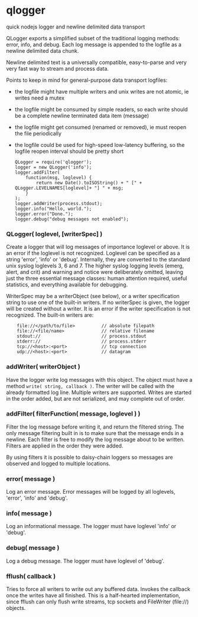 qlogger
=======

quick nodejs logger and newline delimited data transport

QLogger exports a simplified subset of the traditional logging methods:
error, info, and debug.  Each log message is appended to the logfile
as a newline delimited data chunk.

Newline delimited text is a universally compatible, easy-to-parse and
very very fast way to stream and process data.

Points to keep in mind for general-purpose data transport logfiles:
  - the logfile might have multiple writers and unix writes are not atomic,
    ie writes need a mutex
  - the logfile might be consumed by simple readers, so each write should
    be a complete newline terminated data item (message)
  - the logfile might get consumed (renamed or removed), ie must reopen
    the file periodically
  - the logfile could be used for high-speed low-latency buffering, so
    the logfile reopen interval should be pretty short

        QLogger = require('qlogger');
        logger = new QLogger('info');
        logger.addFilter(
            function(msg, loglevel) {
                return new Date().toISOString() + " [" + QLogger.LEVELNAMES[loglevel]+ "] " + msg;
            }
        );
        logger.addWriter(process.stdout);
        logger.info("Hello, world.");
        logger.error("Done.");
        logger.debug("debug messages not enabled");

### QLogger( loglevel, [writerSpec] )

Create a logger that will log messages of importance loglevel or above.  It is
an error if the loglevel is not recognized.  Loglevel can be specified as a
string 'error', 'info' or 'debug'.  Internally, they are converted to the
standard unix syslog loglevels 3, 6 and 7.  The higher syslog logging levels
(emerg, alert, and crit) and warning and notice were deliberately omitted,
leaving just the three essential message classes:  human attention required,
useful statistics, and everything available for debugging.

WriterSpec may be a writerObject (see below), or a writer specification
string to use one of the built-in writers.  If no writerSpec is given,
the logger will be created without a writer.  It is an error if the
writer specification is not recognized.  The built-in writers are:

        file://</path/to/file>          // absolute filepath
        file://<file/name>              // relative filename
        stdout://                       // process.stdout
        stderr://                       // process.stderr
        tcp://<host>:<port>             // tcp connection
        udp://<host>:<port>             // datagram

### addWriter( writerObject )

Have the logger write log messages with this object.  The object must
have a method `write( string, callback )`.  The writer will be called
with the already formatted log line.  Multiple writers are supported.
Writes are started in the order added, but are not serialized, and may
complete out of order.

### addFilter( filterFunction( message, loglevel ) )

Filter the log message before writing it, and return the filtered string.  The
only message filtering built in is to make sure that the message ends in a
newline.  Each filter is free to modify the log message about to be written.
Filters are applied in the order they were added.

By using filters it is possible to daisy-chain loggers so messages are
observed and logged to multiple locations.

### error( message )

Log an error message.  Error messages will be logged by all loglevels,
'error', 'info' and 'debug'.

### info( message )

Log an informational message.  The logger must have loglevel 'info' or
'debug'.

### debug( message )

Log a debug message.  The logger must have loglevel of 'debug'.

### fflush( callback )

Tries to force all writers to write out any buffered data.  Invokes the
callback once the writes have all finished.  This is a half-hearted
implementation, since fflush can only flush write streams, tcp sockets and
FileWriter (file://) objects.
